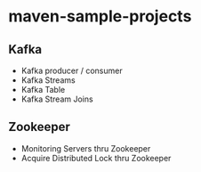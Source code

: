 # maven-sample-projects
## Kafka
- Kafka producer / consumer
- Kafka Streams
- Kafka Table
- Kafka Stream Joins

## Zookeeper
- Monitoring Servers thru Zookeeper
- Acquire Distributed Lock thru Zookeeper
